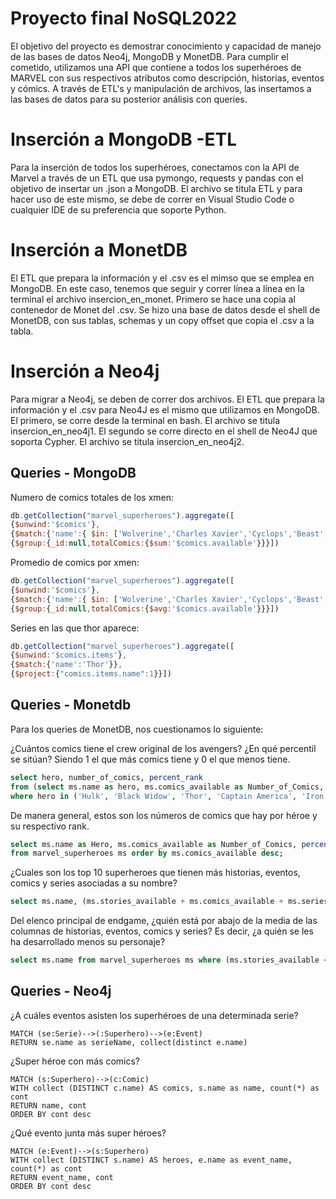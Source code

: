 
# Proyecto final NoSQL2022

El objetivo del proyecto es demostrar conocimiento y capacidad de manejo de las bases de datos Neo4j, MongoDB y MonetDB. Para cumplir el cometido, utilizamos una API que contiene a todos los superhéroes de MARVEL con sus respectivos atributos como descripción, historias, eventos y cómics. A través de ETL's y manipulación de archivos, las insertamos a las bases de datos para su posterior análisis con queries. 


# Inserción a MongoDB -ETL
Para la inserción de todos los superhéroes, conectamos con la API de Marvel a través de un ETL que usa pymongo, requests y pandas con el objetivo de insertar un .json a MongoDB. 
El archivo se titula ETL y para hacer uso de este mismo, se debe de correr en Visual Studio Code o cualquier IDE de su preferencia que soporte Python.  

# Inserción a MonetDB

El ETL que prepara la información y el .csv es el mimso que se emplea en MongoDB.
En este caso, tenemos que seguir y correr línea a línea en la terminal el archivo insercion_en_monet. Primero se hace una copia al contenedor de Monet del .csv. Se hizo una base de datos desde el shell de MonetDB, con sus tablas, schemas y un copy offset que copia el .csv a la tabla. 

# Inserción a Neo4j

Para migrar a Neo4j, se deben de correr dos archivos. El ETL que prepara la información y el .csv para Neo4J es el mismo que utilizamos en MongoDB.   
El primero, se corre desde la terminal en bash. El archivo se titula insercion_en_neo4j1. 
El segundo se corre directo en el shell de Neo4J que soporta Cypher. El archivo se titula insercion_en_neo4j2.


## Queries - MongoDB
Numero de comics totales de los xmen:
```javascript
db.getCollection("marvel_superheroes").aggregate([
{$unwind:'$comics'},
{$match:{'name':{ $in: ['Wolverine','Charles Xavier','Cyclops','Beast','Cable','Iceman','Angel','Jean Grey']}}},
{$group:{_id:null,totalComics:{$sum:'$comics.available'}}}])
```

Promedio de comics por xmen:
```javascript
db.getCollection("marvel_superheroes").aggregate([
{$unwind:'$comics'},
{$match:{'name':{ $in: ['Wolverine','Charles Xavier','Cyclops','Beast','Cable','Iceman','Angel','Jean Grey']}}},
{$group:{_id:null,totalComics:{$avg:'$comics.available'}}}])
```

Series en las que thor aparece:
```javascript
db.getCollection("marvel_superheroes").aggregate([
{$unwind:'$comics.items'},
{$match:{'name':'Thor'}},
{$project:{"comics.items.name":1}}])
```


## Queries - Monetdb

Para los queries de MonetDB, nos cuestionamos lo siguiente:

¿Cuántos comics tiene el crew original de los avengers? ¿En qué percentil se sitúan? Siendo 1 el que más comics tiene y 0 el que menos tiene.
```sql
select hero, number_of_comics, percent_rank 
from (select ms.name as hero, ms.comics_available as Number_of_Comics, percent_rank() over (order by ms.comics_available asc) as percent_rank from marvel_superheroes ms order by ms.comics_available desc) as sbq1 
where hero in ('Hulk', 'Black Widow', 'Thor', 'Captain America', 'Iron Man', 'Hawkeye');
```
De manera general, estos son los números de comics que hay por héroe y su respectivo rank.
```sql
select ms.name as Hero, ms.comics_available as Number_of_Comics, percent_rank() over (order by ms.comics_available asc) as percent_rank 
from marvel_superheroes ms order by ms.comics_available desc;
```
¿Cuales son los top 10 superheroes que tienen más historias, eventos, comics y series asociadas a su nombre?

```sql
select ms.name, (ms.stories_available + ms.comics_available + ms.series_available + ms.events_available)/4 as average from marvel_superheroes ms order by average desc limit 10;
```

Del elenco principal de endgame, ¿quién está por abajo de la media de las columnas de historias, eventos, comics y series? Es decir, ¿a quién se les ha desarrollado menos su personaje?

```sql
select ms.name from marvel_superheroes ms where (ms.stories_available < (select avg(ms.stories_available) from marvel_superheroes ms) or ms.comics_available < (select avg(ms.comics_available) from marvel_superheroes ms) or ms.series_available < (select avg(ms.series_available) from marvel_superheroes ms) or ms.events_available < (select avg(ms.events_available) from marvel_superheroes ms)) and ms.name in ('Hulk', 'Black Widow', 'Thor', 'Captain America', 'Iron Man', 'Hawkeye', 'Groot', 'Ant-Man', 'Captain Marvel', 'Rocket Raccoon', 'Thanos', 'Okoye', 'Scarlet Witch', 'Winter Soldier', 'Loki', 'Falcon', 'Shuri', 'Mantis', 'Drax', 'Gamora', 'Star-Lord', 'Wasp', 'Nick Fury', 'Maria Hill', 'Nebula', 'Black Panther', 'Doctor Strange', 'Pepper Potts', 'The Ancient', 'Korg', 'Valkyrie', 'MBaku', 'Spider-Man', 'Ned Leeds', 'Peggy Carter', 'War Machine', 'Warsong');
```

## Queries - Neo4j

¿A cuáles eventos asisten los superhéroes de una determinada serie?
```cypher
MATCH (se:Serie)-->(:Superhero)-->(e:Event)
RETURN se.name as serieName, collect(distinct e.name)
```
¿Super héroe con más comics?
```cypher
MATCH (s:Superhero)-->(c:Comic)
WITH collect (DISTINCT c.name) AS comics, s.name as name, count(*) as cont
RETURN name, cont
ORDER BY cont desc
```

¿Qué evento junta más super héroes?
```cypher
MATCH (e:Event)-->(s:Superhero)
WITH collect (DISTINCT s.name) AS heroes, e.name as event_name, count(*) as cont
RETURN event_name, cont
ORDER BY cont desc
```
